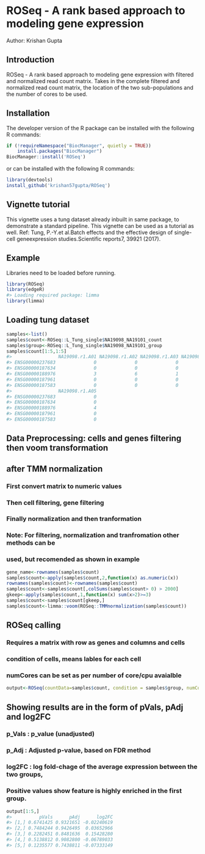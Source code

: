 
<!-- README.md is generated from README.Rmd. Please edit that file -->

# ROSeq - A rank based approach to modeling gene expression

Author: Krishan Gupta

## Introduction

ROSeq - A rank based approach to modeling gene expression with filtered
and normalized read count matrix. Takes in the complete filtered and
normalized read count matrix, the location of the two sub-populations
and the number of cores to be used.

## Installation

The developer version of the R package can be installed with the
following R commands:

``` r
if (!requireNamespace("BiocManager", quietly = TRUE))
    install.packages("BiocManager")
BiocManager::install('ROSeq')
```

or can be installed with the following R commands:

``` r
library(devtools)
install_github('krishan57gupta/ROSeq')
```

## Vignette tutorial

This vignette uses a tung dataset already inbuilt in same package, to
demonstrate a standard pipeline. This vignette can be used as a tutorial
as well. Ref: Tung, P.-Y.et al.Batch effects and the effective design of
single-cell geneexpression studies.Scientific reports7, 39921 (2017).

## Example

Libraries need to be loaded before running.

``` r
library(ROSeq)
library(edgeR)
#> Loading required package: limma
library(limma)
```

## Loading tung dataset

``` r
samples<-list()
samples$count<-ROSeq::L_Tung_single$NA19098_NA19101_count
samples$group<-ROSeq::L_Tung_single$NA19098_NA19101_group
samples$count[1:5,1:5]
#>                 NA19098.r1.A01 NA19098.r1.A02 NA19098.r1.A03 NA19098.r1.A04
#> ENSG00000237683              0              0              0              1
#> ENSG00000187634              0              0              0              0
#> ENSG00000188976              3              6              1              3
#> ENSG00000187961              0              0              0              0
#> ENSG00000187583              0              0              0              0
#>                 NA19098.r1.A05
#> ENSG00000237683              0
#> ENSG00000187634              0
#> ENSG00000188976              4
#> ENSG00000187961              0
#> ENSG00000187583              0
```

## Data Preprocessing: cells and genes filtering then voom transformation

## after TMM normalization

### First convert matrix to numeric values

### Then cell filtering, gene filtering

### Finally normalization and then tranformation

### Note: For filtering, normalization and tranfromation other methods can be

### used, but recomended as shown in example

``` r
gene_name<-rownames(samples$count)
samples$count<-apply(samples$count,2,function(x) as.numeric(x))
rownames(samples$count)<-rownames(samples$count)
samples$count<-samples$count[,colSums(samples$count> 0) > 2000]
gkeep<-apply(samples$count,1,function(x) sum(x>2)>=3)
samples$count<-samples$count[gkeep,]
samples$count<-limma::voom(ROSeq::TMMnormalization(samples$count))
```

## ROSeq calling

### Requires a matrix with row as genes and columns and cells

### condition of cells, means lables for each cell

### numCores can be set as per number of core/cpu avaialble

``` r
output<-ROSeq(countData=samples$count, condition = samples$group, numCores=1)
```

## Showing results are in the form of pVals, pAdj and log2FC

### p\_Vals : p\_value (unadjusted)

### p\_Adj : Adjusted p-value, based on FDR method

### log2FC : log fold-chage of the average expression between the two groups,

### Positive values show feature is highly enriched in the first group.

``` r
output[1:5,]
#>          pVals      pAdj      log2FC
#> [1,] 0.6741425 0.9321651 -0.02240619
#> [2,] 0.7484244 0.9426495  0.03652966
#> [3,] 0.2282451 0.8481636  0.15428280
#> [4,] 0.5138812 0.9082800 -0.06789033
#> [5,] 0.1235577 0.7438811 -0.07333149
```
